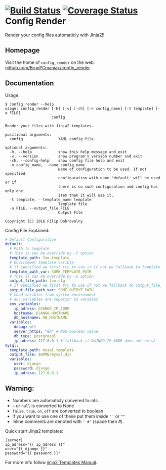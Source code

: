 [![Build Status](https://travis-ci.org/BrnoPCmaniak/config_render.svg?branch=master)](https://travis-ci.org/BrnoPCmaniak/config_render)
[![Coverage Status](https://coveralls.io/repos/github/BrnoPCmaniak/config_render/badge.svg?branch=master)](https://coveralls.io/github/BrnoPCmaniak/config_render?branch=master)
Config Render
=============

Render your config files automaticly with Jinja2!!

Homepage
--------

Visit the home of `config_render` on the web:
[github.com/BrnoPCmaniak/config_render](https://github.com/BrnoPCmaniak/config_render)

Documentation
-------------

Usage:
```
$ config_render --help
usage: config_render [-h] [-v] [-ch] [-n config_name] [-t template] [-o FILE]
                     config

Render your files with Jinja2 templates.

positional arguments:
  config                YAML config file

optional arguments:
  -h, --help            show this help message and exit
  -v, --version         show program's version number and exit
  -ch, --config-help    show config file help and exit
  -n config_name, --name config_name
                        Name of configuration to be used. If not specified
                        configuration with name 'default' will be used or if
                        there is no such configuration and config has only one
                        item than it will use it.
  -t template, --template_name template
                        Template file
  -o FILE, --output_file FILE
                        Output File

Copyright (C) 2016 Filip Dobrovolny
```

Config File Explained:
```yaml
# Default Configuration
default:
  # Path to template
  # This is can be override by -t option
  template_path: foo.template
  # Enviroment template varible
  # if specified we first try to use it if not we fallback to template_path
  template_path_var: SOME_TEMPLATE_PATH
  # This is can be override by -o option
  output_file_path: foo.cfg
  # if specified we first try to use if not we fallback to output_file_path
  output_file_path_var: SOME_OUTPUT_PATH
  # Load varibles from system environment
  # env_variables are superior to varibles
  env_variables:
    ip_adress: DJANGO_IP_ADDR
    hostname: DJANGO_HOSTNAME
    db_hostname: DB_HOSTNAME
  variables:
    debug: off
    server_https: "on" # Non boolean value
    db_type: postgresql
    ip_adress: 127.0.0.1 # fallback if DAJNGO_IP_ADDR does not exist
mysql:
  template_path: mysql.template
  output_file: $HOME/mysql_dir
  variables:
    user: django
    password: django
    ip_adress: 127.0.0.1
```
Warning:
-------------
* Numbers are automaticly convered to ints.
* `~` or `null` is converted to None
* `false`, `true`, `on`, `off` are converted to boolean.
* If you want to use one of these put them inside `''` or `""`
* Inline comments are denoted with `' #'` (space then #).

Quick start Jinja2 templates:
```
[server]
ip_adress="{{ ip_adress }}"
user="{{ django }}"
password="{{ password }}"
```

For more info follow [jinja2 Templates Manual](http://jinja.pocoo.org/docs/dev/templates/).
